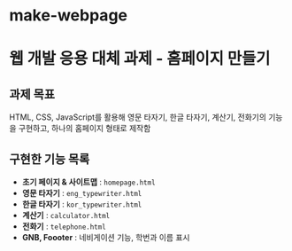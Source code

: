 # make-webpage

# 웹 개발 응용 대체 과제 - 홈페이지 만들기

## 과제 목표
HTML, CSS, JavaScript를 활용해 영문 타자기, 한글 타자기, 계산기, 전화기의 기능을 구현하고,
하나의 홈페이지 형태로 제작함

## 구현한 기능 목록
- **초기 페이지 & 사이트맵** : `homepage.html`
- **영문 타자기** : `eng_typewriter.html`
- **한글 타자기** : `kor_typewriter.html`
- **계산기** : `calculator.html`
- **전화기** : `telephone.html`
- **GNB, Foooter** : 네비게이션 기능, 학번과 이름 표시
